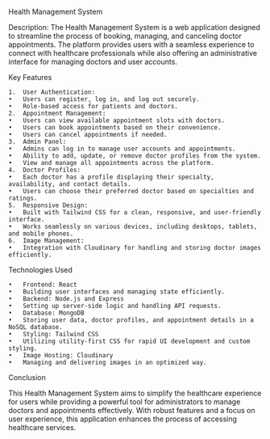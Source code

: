 Health Management System

Description:
The Health Management System is a web application designed to streamline the process of booking, managing, and canceling doctor appointments. The platform provides users with a seamless experience to connect with healthcare professionals while also offering an administrative interface for managing doctors and user accounts.

Key Features

	1.	User Authentication:
	•	Users can register, log in, and log out securely.
	•	Role-based access for patients and doctors.
	2.	Appointment Management:
	•	Users can view available appointment slots with doctors.
	•	Users can book appointments based on their convenience.
	•	Users can cancel appointments if needed.
	3.	Admin Panel:
	•	Admins can log in to manage user accounts and appointments.
	•	Ability to add, update, or remove doctor profiles from the system.
	•	View and manage all appointments across the platform.
	4.	Doctor Profiles:
	•	Each doctor has a profile displaying their specialty, availability, and contact details.
	•	Users can choose their preferred doctor based on specialties and ratings.
	5.	Responsive Design:
	•	Built with Tailwind CSS for a clean, responsive, and user-friendly interface.
	•	Works seamlessly on various devices, including desktops, tablets, and mobile phones.
	6.	Image Management:
	•	Integration with Cloudinary for handling and storing doctor images efficiently.

Technologies Used

	•	Frontend: React
	•	Building user interfaces and managing state efficiently.
	•	Backend: Node.js and Express
	•	Setting up server-side logic and handling API requests.
	•	Database: MongoDB
	•	Storing user data, doctor profiles, and appointment details in a NoSQL database.
	•	Styling: Tailwind CSS
	•	Utilizing utility-first CSS for rapid UI development and custom styling.
	•	Image Hosting: Cloudinary
	•	Managing and delivering images in an optimized way.

Conclusion

This Health Management System aims to simplify the healthcare experience for users while providing a powerful tool for administrators to manage doctors and appointments effectively. With robust features and a focus on user experience, this application enhances the process of accessing healthcare services.
